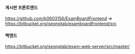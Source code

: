 #### 게시판 프론트엔드

https://github.com/k0603156/ExamBoardFrontend
=> https://bitbucket.org/seongtab/examboardfrontend/src

#### 백엔드

https://bitbucket.org/seongtab/exam-web-server/src/master/
